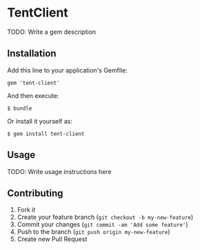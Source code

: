 # TentClient

TODO: Write a gem description

## Installation

Add this line to your application's Gemfile:

    gem 'tent-client'

And then execute:

    $ bundle

Or install it yourself as:

    $ gem install tent-client

## Usage

TODO: Write usage instructions here

## Contributing

1. Fork it
2. Create your feature branch (`git checkout -b my-new-feature`)
3. Commit your changes (`git commit -am 'Add some feature'`)
4. Push to the branch (`git push origin my-new-feature`)
5. Create new Pull Request
